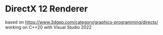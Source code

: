 # DirectX 12 Renderer
based on https://www.3dgep.com/category/graphics-programming/directx/  
working on C++20 with Visual Studio 2022